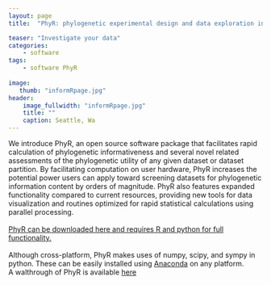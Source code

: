 ```yaml
---
layout: page
title:  "PhyR: phylogenetic experimental design and data exploration in R"

teaser: "Investigate your data"
categories:
    - software
tags:
    - software PhyR
    
image:
   thumb: "informRpage.jpg"
header:
    image_fullwidth: "informRpage.jpg"
    title: ""
    caption: Seattle, Wa
---
```

<img class="b30" src="http://carolinafishes.github.io/images/PhyRlogo.jpg" alt="">
<br>
We introduce PhyR, an open source software package that facilitates rapid calculation of phylogenetic informativeness and several novel related assessments of the phylogenetic utility of any given dataset or dataset partition. By facilitating computation on user hardware, PhyR increases the potential power users can apply toward screening datasets for phylogenetic information content by orders of magnitude. PhyR also features expanded functionality compared to current resources, providing new tools for data visualization and routines optimized for rapid statistical calculations using parallel processing.
<br>
<br>
<a href='https://github.com/carolinafishes/PhyR'> PhyR can be downloaded here and requires R and python for full functionality.</a> 
<br>
<br> Although cross-platform, PhyR makes uses of numpy, scipy, and sympy in python. These can be easily installed using <a href='https://store.continuum.io/cshop/anaconda/'>Anaconda</a> on any platform. 
<br> A walthrough of PhyR is available <a href='http://carolinafishes.github.io/software/PhyR_manual'>here</a>